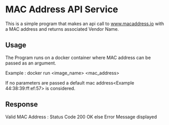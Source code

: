 # MAC Address API Service

This is a simple program that makes an api call to www.macaddress.io with a MAC address and returns associated Vendor Name.


## Usage

The Program runs on a docker container where MAC address can be passed as an argument.

Example : docker run <image_name> <mac_address>

If no parameters are passed a default mac address<Example 44:38:39:ff:ef:57> is considered.


## Response

Valid MAC Address : Status Code 200 OK
else Error Message displayed
